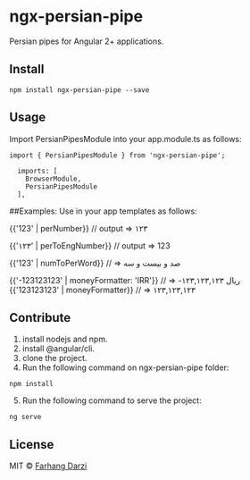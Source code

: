 # ngx-persian-pipe

Persian pipes for Angular 2+ applications.

## Install
```
npm install ngx-persian-pipe --save
```

## Usage

Import PersianPipesModule into your app.module.ts as follows:
```
import { PersianPipesModule } from 'ngx-persian-pipe';

  imports: [
    BrowserModule,
    PersianPipesModule
  ],
```

##Examples:
Use in your app templates as follows: 

{{'123' |  perNumber}}  // output => ۱۲۳

{{'۱۲۳' |  perToEngNumber}} // output => 123

{{'123' |  numToPerWord}} // => صد و بیست و سه

{{'-123123123' |  moneyFormatter: 'IRR'}} // =>  -۱۲۳,۱۲۳,۱۲۳ ریال
{{'123123123' |  moneyFormatter}} // =>  ۱۲۳,۱۲۳,۱۲۳

## Contribute
1. install nodejs and npm.
2. install @angular/cli.
3. clone the project.
4. Run the following command on ngx-persian-pipe folder:
```
npm install
```
5. Run the following command to serve the project:
```
ng serve
```
## License
MIT © [Farhang Darzi](mailto:farhang.darzi@gmail.com)
